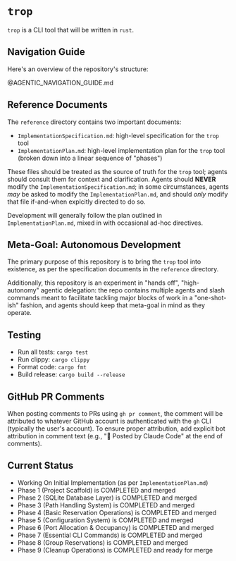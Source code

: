 # `trop`

`trop` is a CLI tool that will be written in `rust`.

## Navigation Guide

Here's an overview of the repository's structure:

@AGENTIC_NAVIGATION_GUIDE.md

## Reference Documents

The `reference` directory contains two important documents:

- `ImplementationSpecification.md`: high-level specification for the `trop` tool
- `ImplementationPlan.md`: high-level implementation plan for the `trop` tool (broken down into a linear sequence of "phases")

These files should be treated as the source of truth for the `trop` tool; agents should consult them for context and clarification. Agents should **NEVER** modify the `ImplementationSpecification.md`; in some circumstances, agents *may* be asked to modify the `ImplementationPlan.md`, and should *only* modify that file if-and-when explcitly directed to do so.

Development will generally follow the plan outlined in `ImplementationPlan.md`, mixed in with occasional ad-hoc directives.

## Meta-Goal: Autonomous Development

The primary purpose of this repository is to bring the `trop` tool into existence, as per the specification documents in the `reference` directory.

Additionally, this repository is an experiment in "hands off", "high-autonomy" agentic delegation: the repo contains multiple agents and slash commands meant to facilitate tackling major blocks of work in a "one-shot-ish" fashion, and agents should keep that meta-goal in mind as they operate.

## Testing

- Run all tests: `cargo test`
- Run clippy: `cargo clippy`
- Format code: `cargo fmt`
- Build release: `cargo build --release`

## GitHub PR Comments

When posting comments to PRs using `gh pr comment`, the comment will be attributed to whatever GitHub account is authenticated with the `gh` CLI (typically the user's account). To ensure proper attribution, add explicit bot attribution in comment text (e.g., "🤖 Posted by Claude Code" at the end of comments).

## Current Status

- Working On Initial Implementation (as per `ImplementationPlan.md`)
- Phase 1 (Project Scaffold) is COMPLETED and merged
- Phase 2 (SQLite Database Layer) is COMPLETED and merged
- Phase 3 (Path Handling System) is COMPLETED and merged
- Phase 4 (Basic Reservation Operations) is COMPLETED and merged
- Phase 5 (Configuration System) is COMPLETED and merged
- Phase 6 (Port Allocation & Occupancy) is COMPLETED and merged
- Phase 7 (Essential CLI Commands) is COMPLETED and merged
- Phase 8 (Group Reservations) is COMPLETED and merged
- Phase 9 (Cleanup Operations) is COMPLETED and ready for merge
